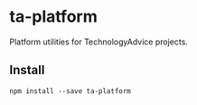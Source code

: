 # ta-platform

Platform utilities for TechnologyAdvice projects.

## Install

```shell
npm install --save ta-platform
```
